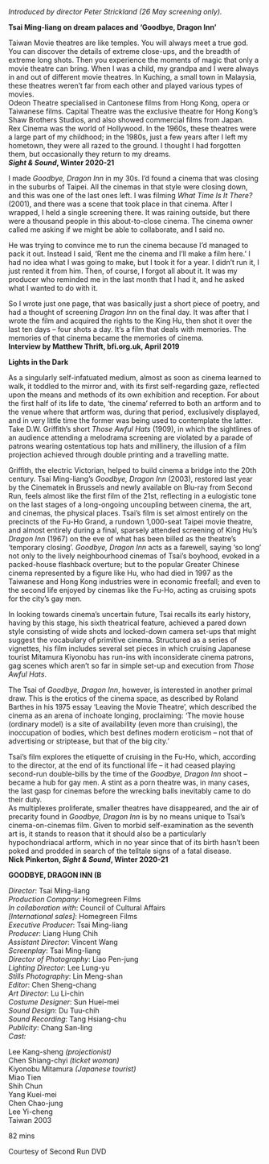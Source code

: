

_Introduced by director Peter Strickland (26 May screening only)._

**Tsai Ming-liang on dream palaces and ‘Goodbye, Dragon Inn’**

Taiwan Movie theatres are like temples. You will always meet a true god.  
You can discover the details of extreme close-ups, and the breadth of extreme long shots. Then you experience the moments of magic that only a movie theatre can bring. When I was a child, my grandpa and I were always in and out of different movie theatres. In Kuching, a small town in Malaysia, these theatres weren’t far from each other and played various types of movies.  
Odeon Theatre specialised in Cantonese films from Hong Kong, opera or Taiwanese films. Capital Theatre was the exclusive theatre for Hong Kong’s Shaw Brothers Studios, and also showed commercial films from Japan.  
Rex Cinema was the world of Hollywood. In the 1960s, these theatres were a large part of my childhood; in the 1980s, just a few years after I left my hometown, they were all razed to the ground. I thought I had forgotten them, but occasionally they return to my dreams.  
**_Sight & Sound_, Winter 2020-21**

I made _Goodbye, Dragon Inn_ in my 30s. I’d found a cinema that was closing in the suburbs of Taipei. All the cinemas in that style were closing down, and this was one of the last ones left. I was filming _What Time Is It There?_ (2001), and there was a scene that took place in that cinema. After I wrapped, I held a single screening there. It was raining outside, but there were a thousand people in this about-to-close cinema. The cinema owner called me asking if we might be able to collaborate, and I said no.

He was trying to convince me to run the cinema because I’d managed to pack it out. Instead I said, ‘Rent me the cinema and I’ll make a film here.’ I had no idea what I was going to make, but I took it for a year. I didn’t run it, I just rented it from him. Then, of course, I forgot all about it. It was my producer who reminded me in the last month that I had it, and he asked what I wanted to do with it.

So I wrote just one page, that was basically just a short piece of poetry, and had a thought of screening _Dragon Inn_ on the final day. It was after that I wrote the film and acquired the rights to the King Hu, then shot it over the last ten days – four shots a day. It’s a film that deals with memories. The memories of that cinema became the memories of cinema.  
**Interview by Matthew Thrift, bfi.org.uk, April 2019**

**Lights in the Dark**

As a singularly self-infatuated medium, almost as soon as cinema learned to walk, it toddled to the mirror and, with its first self-regarding gaze, reflected upon the means and methods of its own exhibition and reception. For about the first half of its life to date, ‘the cinema’ referred to both an artform and to the venue where that artform was, during that period, exclusively displayed, and in very little time the former was being used to contemplate the latter.  
Take D.W. Griffith’s short _Those Awful Hats_ (1909), in which the sightlines of an audience attending a melodrama screening are violated by a parade of patrons wearing ostentatious top hats and millinery, the illusion of a film projection achieved through double printing and a travelling matte.

Griffith, the electric Victorian, helped to build cinema a bridge into the 20th century. Tsai Ming-liang’s _Goodbye, Dragon Inn_ (2003), restored last year by the Cinematek in Brussels and newly available on Blu-ray from Second Run, feels almost like the first film of the 21st, reflecting in a eulogistic tone on the last stages of a long-ongoing uncoupling between cinema, the art, and cinemas, the physical places. Tsai’s film is set almost entirely on the precincts of the Fu-Ho Grand, a rundown 1,000-seat Taipei movie theatre, and almost entirely during a final, sparsely attended screening of King Hu’s _Dragon Inn_ (1967) on the eve of what has been billed as the theatre’s ‘temporary closing’. _Goodbye, Dragon Inn_ acts as a farewell, saying ‘so long’ not only to the lively neighbourhood cinemas of Tsai’s boyhood, evoked in a packed-house flashback overture; but to the popular Greater Chinese cinema represented by a figure like Hu, who had died in 1997 as the Taiwanese and Hong Kong industries were in economic freefall; and even to the second life enjoyed by cinemas like the Fu-Ho, acting as cruising spots for the city’s gay men.

In looking towards cinema’s uncertain future, Tsai recalls its early history, having by this stage, his sixth theatrical feature, achieved a pared down style consisting of wide shots and locked-down camera set-ups that might suggest the vocabulary of primitive cinema. Structured as a series of vignettes, his film includes several set pieces in which cruising Japanese tourist Mitamura Kiyonobu has run-ins with inconsiderate cinema patrons, gag scenes which aren’t so far in simple set-up and execution from _Those Awful Hats_.

The Tsai of _Goodbye, Dragon Inn_, however, is interested in another primal draw. This is the erotics of the cinema space, as described by Roland Barthes in his 1975 essay ‘Leaving the Movie Theatre’, which described the cinema as an arena of inchoate longing, proclaiming: ‘The movie house (ordinary model) is a site of availability (even more than cruising), the inoccupation of bodies, which best defines modern eroticism – not that of advertising or striptease, but that of the big city.’

Tsai’s film explores the etiquette of cruising in the Fu-Ho, which, according to the director, at the end of its functional life – it had ceased playing second-run double-bills by the time of the _Goodbye, Dragon Inn_ shoot – became a hub for gay men. A stint as a porn theatre was, in many cases, the last gasp for cinemas before the wrecking balls inevitably came to do their duty.  
As multiplexes proliferate, smaller theatres have disappeared, and the air of precarity found in _Goodbye, Dragon Inn_ is by no means unique to Tsai’s cinema-on-cinemas film. Given to morbid self-examination as the seventh art is, it stands to reason that it should also be a particularly hypochondriacal artform, which in no year since that of its birth hasn’t been poked and prodded in search of the telltale signs of a fatal disease.  
**Nick Pinkerton, _Sight & Sound_, Winter 2020-21**



**GOODBYE, DRAGON INN (B**

_Director_: Tsai Ming-liang  
_Production Company_: Homegreen Films  
_In collaboration with_: Council of Cultural Affairs  
_[International sales]_: Homegreen Films  
_Executive Producer_: Tsai Ming-liang  
_Producer_: Liang Hung Chih  
_Assistant Director_: Vincent Wang  
_Screenplay_: Tsai Ming-liang  
_Director of Photography_: Liao Pen-jung  
_Lighting Director_: Lee Lung-yu  
_Stills Photography_: Lin Meng-shan  
_Editor_: Chen Sheng-chang  
_Art Director_: Lu Li-chin  
_Costume Designer_: Sun Huei-mei  
_Sound Design_: Du Tuu-chih  
_Sound Recording_: Tang Hsiang-chu  
_Publicity_: Chang San-ling  
_Cast:_

Lee Kang-sheng _(projectionist)_  
Chen Shiang-chyi _(ticket woman)_  
Kiyonobu Mitamura _(Japanese tourist)_  
Miao Tien  
Shih Chun  
Yang Kuei-mei  
Chen Chao-jung  
Lee Yi-cheng  
Taiwan 2003

82 mins

Courtesy of Second Run DVD
<!--stackedit_data:
eyJoaXN0b3J5IjpbLTU1NjQ0MjU3NF19
-->
